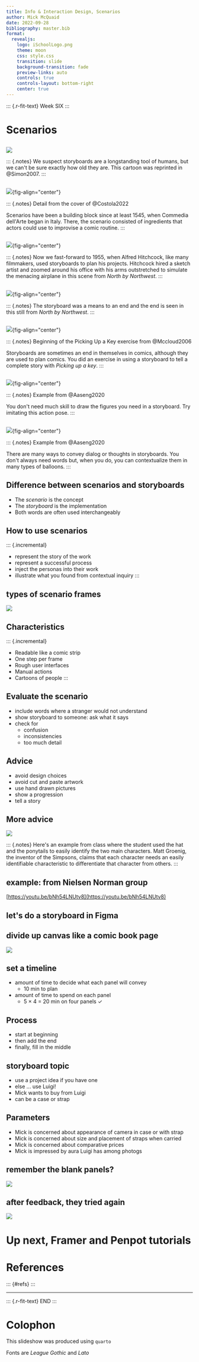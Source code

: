 ```yaml
---
title: Info & Interaction Design, Scenarios
author: Mick McQuaid
date: 2022-09-28
bibliography: master.bib
format:
  revealjs:
    logo: iSchoolLogo.png
    theme: moon
    css: style.css
    transition: slide
    background-transition: fade
    preview-links: auto
    controls: true
    controls-layout: bottom-right
    center: true
---
```


::: {.r-fit-text}
Week SIX
:::

# Scenarios

##
![](fiFrankAndErnest.png)

::: {.notes}
We suspect storyboards are a longstanding tool of humans, but we can't be sure exactly how old they are. This cartoon was reprinted in @Simon2007.
:::

##
![](fiCommediaScenario.png){fig-align="center"}

::: {.notes}
Detail from the cover of @Costola2022

Scenarios have been a building block since at least 1545, when Commedia dell'Arte began in Italy. There, the scenario consisted of ingredients that actors could use to improvise a comic routine.
:::

##
![](fiCropdusterStoryboard.png){fig-align="center"}

::: {.notes}
Now we fast-forward to 1955, when Alfred Hitchcock, like many filmmakers, used storyboards to plan his projects. Hitchcock hired a sketch artist and zoomed around his office with his arms outstretched to simulate the menacing airplane in this scene from *North by Northwest*.
:::

##
![](fiCropdusterStill.jpeg){fig-align="center"}

::: {.notes}
The storyboard was a means to an end and the end is seen in this still from *North by Northwest*.
:::

##
![](fiPickingKey.jpg){fig-align="center"}

::: {.notes}
Beginning of the Picking Up a Key exercise from @Mccloud2006

Storyboards are sometimes an end in themselves in comics, although they are used to plan comics. You did an exercise in using a storyboard to tell a complete story with *Picking up a key*.
:::

##
![](fiActionPose.png){fig-align="center"}

::: {.notes}
Example from @Aaseng2020

You don't need much skill to draw the figures you need in a storyboard. Try imitating this action pose.
:::

##
![](fiBalloons.png){fig-align="center"}

::: {.notes}
Example from @Aaseng2020

There are many ways to convey dialog or thoughts in storyboards. You don't always need words but, when you do, you can contextualize them in many types of balloons.
:::

## Difference between scenarios and storyboards
- The *scenario* is the concept
- The *storyboard* is the implementation
- Both words are often used interchangeably

## How to use scenarios

::: {.incremental}
- represent the story of the work
- represent a successful process
- inject the personas into their work
- illustrate what you found from contextual inquiry
:::

## types of scenario frames

![](fiStoryboardTypes.png)

## Characteristics

::: {.incremental}
- Readable like a comic strip
- One step per frame
- Rough user interfaces
- Manual actions
- Cartoons of people
:::

## Evaluate the scenario
- include words where a stranger would not understand
- show storyboard to someone: ask what it says
- check for
  - confusion
  - inconsistencies
  - too much detail

## Advice
- avoid design choices
- avoid cut and paste artwork
- use hand drawn pictures
- show a progression
- tell a story

## More advice
![](fiStoryboardExample.png)

::: {.notes}
Here's an example from class where the student used the hat and the ponytails to easily identify the two main characters. Matt Groenig, the inventor of the Simpsons, claims that each character needs an easily identifiable characteristic to differentiate that character from others.
:::

## example: from Nielsen Norman group

[https://youtu.be/bNh54LNUtv8](https://youtu.be/bNh54LNUtv8)

## let's do a storyboard in Figma

## divide up canvas like a comic book page

![](fiPreparePanels1.jpg)

## set a timeline

- amount of time to decide what each panel will convey
  - 10 min to plan
- amount of time to spend on each panel
  - 5 × 4 = 20 min on four panels ✓

## Process
- start at beginning
- then add the end
- finally, fill in the middle

## storyboard topic

- use a project idea if you have one
- else ... use Luigi!
- Mick wants to buy from Luigi
- can be a case or strap

## Parameters
- Mick is concerned about appearance of camera in case or with strap
- Mick is concerned about size and placement of straps when carried
- Mick is concerned about comparative prices
- Mick is impressed by aura Luigi has among photogs

## remember the blank panels?

![](fiPreparePanels2.jpg)

## after feedback, they tried again

![](fiPreparePanels3.jpg)

# Up next, Framer and Penpot tutorials

# References

::: {#refs}
:::

---

::: {.r-fit-text}
END
:::

# Colophon

This slideshow was produced using `quarto`

Fonts are *League Gothic* and *Lato*

